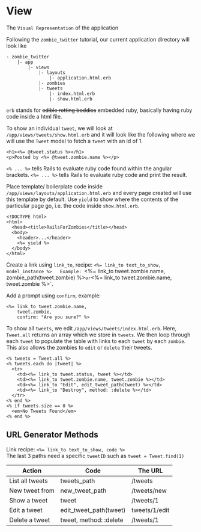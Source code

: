 # View
The `Visual Representation` of the application

Following the `zombie_twitter` tutorial, our current application directory will look like
```
- zombie_twitter
    |- app
        |- views
            |- layouts
                |- application.html.erb
            |- zombies
            |- tweets
                |- index.html.erb
                |- show.html.erb
```
`erb` stands for ~~edible rotting boddies~~ embedded ruby, basically having ruby code inside a html file.

To show an individual `tweet`, we will look at `/app/views/tweets/show.html.erb` and it will look like the following where we will use the `Tweet` model to fetch a `tweet` with an id of 1.
```
<h1><%= @tweet.status %></h1>
<p>Posted by <%= @tweet.zombie.name %></p>
```
`<% ... %>` tells Rails to evaluate ruby code found within the angular brackets.
`<%= ... %>` tells Rails to evaluate ruby code and print the result.

Place template/ boilerplate code inside `/app/views/layouts/application.html.erb` and every page created will use this template by default. Use `yield` to show where the contents of the particular page go, i.e. the code inside `show.html.erb`.

```
<!DOCTYPE html>
<html>
  <head><title>RailsForZombies</title></head>
  <body>
    <header>...</header>
    <%= yield %>
  </body>
</html>
```
Create a link using `link_to`, recipe: `<%= link_to text_to_show, model_instance %>  
Example: `<%= link_to tweet.zombie.name, zombie_path(tweet.zombie) %>` or `<%= link_to tweet.zombie.name, tweet.zombie %>`.

Add a prompt using `confirm`, example:
```
<%= link_to tweet.zombie.name,
    tweet.zombie,
    confirm: "Are you sure?" %>
```

To show all `tweets`, we edit `/app/views/tweets/index.html.erb`. Here, `Tweet.all` returns an array which we store in `tweets`. We then loop through each `tweet` to populate the table with links to each `tweet` by each `zombie`. This also allows the zombies to `edit` or `delete` their tweets.
```
<% tweets = Tweet.all %>
<% tweets.each do |tweet| %>
  <tr>
    <td><%= link_to tweet.status, tweet %></td>
    <td><%= link_to tweet.zombie.name, tweet.zombie %></td>
    <td><%= link_to "Edit", edit_tweet_path(tweet) %></td>
    <td><%= link_to "Destroy", method: :delete %></td>
  </tr>
<% end %>
<% if tweets.size == 0 %>
  <em>No Tweets Found</em>
<% end %>
```

## URL Generator Methods
Link recipe: `<%= link_to text_to_show, code %>`  
The last 3 paths need a specific `tweetID` such as `tweet = Tweet.find(1)`  

| Action | Code | The URL |
| ------ | ---- | ------- |
| List all tweets | tweets_path | /tweets|
| New tweet from | new_tweet_path | /tweets/new|
| Show a tweet | tweet | /tweets/1|
| Edit a tweet | edit_tweet_path(tweet) | tweets/1/edit|
| Delete a tweet | tweet, method: :delete | /tweets/1|
